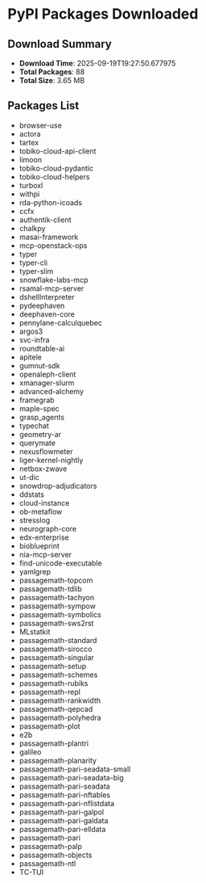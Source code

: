 # PyPI Packages Downloaded

## Download Summary
- **Download Time**: 2025-09-19T19:27:50.677975
- **Total Packages**: 88
- **Total Size**: 3.65 MB

## Packages List
- browser-use
- actora
- tartex
- tobiko-cloud-api-client
- limoon
- tobiko-cloud-pydantic
- tobiko-cloud-helpers
- turboxl
- withpi
- rda-python-icoads
- ccfx
- authentik-client
- chalkpy
- masai-framework
- mcp-openstack-ops
- typer
- typer-cli
- typer-slim
- snowflake-labs-mcp
- rsamal-mcp-server
- dshellInterpreter
- pydeephaven
- deephaven-core
- pennylane-calculquebec
- argos3
- svc-infra
- roundtable-ai
- apitele
- gumnut-sdk
- openaleph-client
- xmanager-slurm
- advanced-alchemy
- framegrab
- maple-spec
- grasp_agents
- typechat
- geometry-ar
- querymate
- nexusflowmeter
- liger-kernel-nightly
- netbox-zwave
- ut-dic
- snowdrop-adjudicators
- ddstats
- cloud-instance
- ob-metaflow
- stresslog
- neurograph-core
- edx-enterprise
- bioblueprint
- nia-mcp-server
- find-unicode-executable
- yamlgrep
- passagemath-topcom
- passagemath-tdlib
- passagemath-tachyon
- passagemath-sympow
- passagemath-symbolics
- passagemath-sws2rst
- MLstatkit
- passagemath-standard
- passagemath-sirocco
- passagemath-singular
- passagemath-setup
- passagemath-schemes
- passagemath-rubiks
- passagemath-repl
- passagemath-rankwidth
- passagemath-qepcad
- passagemath-polyhedra
- passagemath-plot
- e2b
- passagemath-plantri
- galileo
- passagemath-planarity
- passagemath-pari-seadata-small
- passagemath-pari-seadata-big
- passagemath-pari-seadata
- passagemath-pari-nftables
- passagemath-pari-nflistdata
- passagemath-pari-galpol
- passagemath-pari-galdata
- passagemath-pari-elldata
- passagemath-pari
- passagemath-palp
- passagemath-objects
- passagemath-ntl
- TC-TUI
